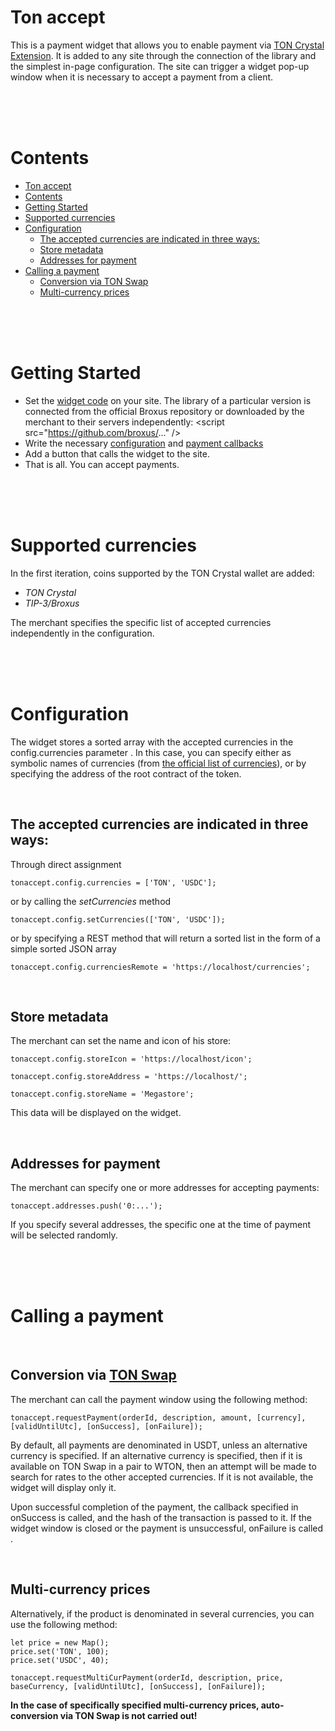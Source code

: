 # Ton accept

This is a payment widget that allows you to enable payment via [TON Crystal Extension](https://l1.broxus.com/freeton/wallet).
It is added to any site through the connection of the library and the simplest in-page configuration.
The site can trigger a widget pop-up window when it is necessary to accept a payment from a client.

<br />
<br />
<br />

# Contents

- [Ton accept](#ton-accept)
- [Contents](#contents)
- [Getting Started](#getting-started)
- [Supported currencies](#supported-currencies)
- [Configuration](#сonfiguration)
    - [The accepted currencies are indicated in three ways:](#the-accepted-currencies-are-indicated-in-three-ways)
    - [Store metadata](#store-metadata)
    - [Addresses for payment](#addresses-for-payment)
- [Calling a payment](#calling-a-payment)
    - [Conversion via TON Swap](#conversion-via-ton-swap)
    - [Multi-currency prices](#multi-currency-prices)

<br />
<br />
<br />

# Getting Started

<!-- - Install [the widget](https://chrome.google.com/webstore/detail/ton-crystal-wallet/cgeeodpfagjceefieflmdfphplkenlfk) -->
- Set the [widget code](#) on your site. The library of a particular version is connected from the official Broxus repository or downloaded by the merchant to their servers independently:
    \<script src="https://github.com/broxus/..." \/\>
- Write the necessary [configuration](#configuration) and [payment callbacks](#calling-a-payment)
- Add a button that calls the widget to the site.
- That is all. You can accept payments.


<br />
<br />
<br />

# Supported currencies

In the first iteration, coins supported by the TON Crystal wallet are added:
- *TON Crystal*
- *TIP-3/Broxus*

The merchant specifies the specific list of accepted currencies independently in the configuration.

<br />
<br />
<br />

# Configuration

The widget stores a sorted array with the accepted currencies in the config.currencies parameter . In this case, you can specify either as symbolic names of currencies (from [the official list of currencies](https://github.com/broxus/ton-assets/blob/master/manifest.json)), or by specifying the address of the root contract of the token.


<br />

## The accepted currencies are indicated in three ways:

Through direct assignment

    tonaccept.config.currencies = ['TON', 'USDC'];

or by calling the *setCurrencies* method

    tonaccept.config.setCurrencies(['TON', 'USDC']);

or by specifying a REST method that will return a sorted list in the form of a simple sorted JSON array

    tonaccept.config.currenciesRemote = 'https://localhost/currencies';


<br />

## Store metadata

The merchant can set the name and icon of his store:

    tonaccept.config.storeIcon = 'https://localhost/icon';

    tonaccept.config.storeAddress = 'https://localhost/';

    tonaccept.config.storeName = 'Megastore';

This data will be displayed on the widget.

<br />

## Addresses for payment

The merchant can specify one or more addresses for accepting payments:

    tonaccept.addresses.push('0:...');

If you specify several addresses, the specific one at the time of payment will be selected randomly.


<br />
<br />
<br />

# Calling a payment

<br />

## Conversion via [TON Swap](https://tonswap.io/)

The merchant can call the payment window using the following method:

    tonaccept.requestPayment(orderId, description, amount, [currency], [validUntilUtc], [onSuccess], [onFailure]);

By default, all payments are denominated in USDT, unless an alternative currency is specified. If an alternative currency is specified, then if it is available on TON Swap in a pair to WTON, then an attempt will be made to search for rates to the other accepted currencies. If it is not available, the widget will display only it.

Upon successful completion of the payment, the callback specified in onSuccess is called, and the hash of the transaction is passed to it. If the widget window is closed
or the payment is unsuccessful, onFailure is called .


<br />

## Multi-currency prices

Alternatively, if the product is denominated in several currencies, you can use the following method:

    let price = new Map();
    price.set('TON', 100);
    price.set('USDC', 40);

    tonaccept.requestMultiCurPayment(orderId, description, price, baseCurrency, [validUntilUtc], [onSuccess], [onFailure]);

**In the case of specifically specified multi-currency prices, auto-conversion via TON Swap is not carried out!**

